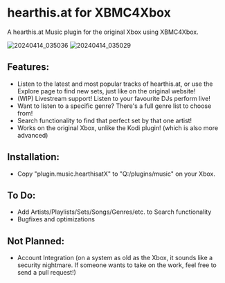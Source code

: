 # hearthis.at for XBMC4Xbox
A hearthis.at Music plugin for the original Xbox using XBMC4Xbox.

![20240414_035036](https://github.com/faithvoid/plugin.music.hearthisatX/assets/56975081/cabf9dbe-2ad2-4eda-ab96-54004f9c355f)
![20240414_035029](https://github.com/faithvoid/plugin.music.hearthisatX/assets/56975081/b200a2df-9c38-43af-8bd4-4ac4e031da2a)


## Features:
- Listen to the latest and most popular tracks of hearthis.at, or use the Explore page to find new sets, just like on the original website!
- (WIP) Livestream support! Listen to your favourite DJs perform live!
- Want to listen to a specific genre? There's a full genre list to choose from!
- Search functionality to find that perfect set by that one artist!
- Works on the original Xbox, unlike the Kodi plugin! (which is also more advanced)

## Installation:
- Copy "plugin.music.hearthisatX" to "Q:/plugins/music" on your Xbox. 

## To Do:
- Add Artists/Playlists/Sets/Songs/Genres/etc. to Search functionality
- Bugfixes and optimizations

 ## Not Planned:
- Account Integration (on a system as old as the Xbox, it sounds like a security nightmare. If someone wants to take on the work, feel free to send a pull request!)
